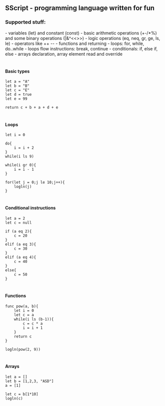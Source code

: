 <h2 align="left">SScript - programming language written for fun</h2>

<h3>Supported stuff:</h3>
- variables (let) and constant (const)
- basic arithmetic operations (+-/*%) and some binary operations (|&^<<>>)
- logic operations (eq, neq, gr, ge, ls, le)
- operators like ++ --
- functions and returning
- loops: for, while, do..while
- loops flow instructions: break, continue
- conditionals: if, else if, else
- arrays declaration, array element read and override

<h1></h1>
<h4>Basic types</h4>

```
let a = "A"
let b = "B"
let c = "E"
let d = true
let e = 99

return c + b + a + d + e
```

<h1></h1>
<h4>Loops</h4>

```
let i = 0

do{
    i = i + 2
}
while(i ls 9)

while(i gr 0){
    i = i - 1
}

for(let j = 0;j le 10;j++){
    logln(j)
}
```

<h1></h1>
<h4>Conditional instructions</h4>

```
let a = 2
let c = null

if (a eq 2){
    c = 20
}
elif (a eq 3){
    c = 30
}
elif (a eq 4){
    c = 40
}
else{
    c = 50
}
```

<h1></h1>
<h4>Functions</h4>

```
func pow(a, b){
    let i = 0
    let c = a
    while(i ls (b-1)){
        c = c * a
        i = i + 1
    }
    return c
}

logln(pow(2, 9))
```

<h1></h1>
<h4>Arrays</h4>


```
let a = []
let b = [1,2,3, "ASD"]
a = [1]

let c = b[1*10]
logln(c)
```
